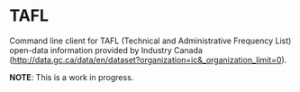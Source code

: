 TAFL
================================

Command line client for TAFL (Technical and Administrative Frequency List) open-data information provided by Industry Canada (http://data.gc.ca/data/en/dataset?organization=ic&_organization_limit=0).

**NOTE**: This is a work in progress.
